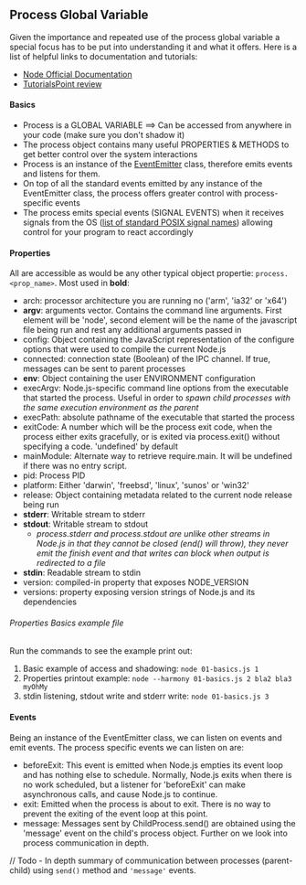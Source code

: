 ## Process Global Variable

Given the importance and repeated use of the process global variable a special focus has to be put into understanding it and what it offers. Here is a list of helpful links to documentation and tutorials:

- [Node Official Documentation](https://nodejs.org/dist/latest-v4.x/docs/api/process.html)
- [TutorialsPoint review](http://www.tutorialspoint.com/nodejs/nodejs_process.htm)


#### Basics

- Process is a GLOBAL VARIABLE ==> Can be accessed from anywhere in your code (make sure you don't shadow it)
- The process object contains many useful PROPERTIES & METHODS to get better control over the system interactions
- Process is an instance of the [EventEmitter](https://nodejs.org/dist/latest-v4.x/docs/api/events.html#events_class_eventemitter) class, therefore emits events and listens for them.
- On top of all the standard events emitted by any instance of the EventEmitter class, the process offers greater control with process-specific events
- The process emits special events (SIGNAL EVENTS) when it receives signals from the OS ([list of standard POSIX signal names](http://man7.org/linux/man-pages/man2/sigaction.2.html)) allowing control for your program to react accordingly

#### Properties

All are accessible as would be any other typical object propertie: `process.<prop_name>`. Most used in **bold**:

- arch: processor architecture you are running no ('arm', 'ia32' or 'x64')
- **argv**: arguments vector. Contains the command line arguments. First element will be 'node', second element will be the name of the javascript file being run and rest any additional arguments passed in
- config: Object containing the JavaScript representation of the configure options that were used to compile the current Node.js 
- connected: connection state (Boolean) of the IPC channel. If true, messages can be sent to parent processes
- **env**: Object containing the user ENVIRONMENT configuration
- execArgv: Node.js-specific command line options from the executable that started the process. Useful in order to *spawn child processes with the same execution environment as the parent*
- execPath: absolute pathname of the executable that started the process
- exitCode: A number which will be the process exit code, when the process either exits gracefully, or is exited via process.exit() without specifying a code. 'undefined' by default
- mainModule: Alternate way to retrieve require.main. It will be undefined if there was no entry script.
- pid: Process PID
- platform: Either 'darwin', 'freebsd', 'linux', 'sunos' or 'win32'
- release: Object containing metadata related to the current node release being run
- **stderr**: Writable stream to stderr
- **stdout**: Writable stream to stdout
	- *process.stderr and process.stdout are unlike other streams in Node.js in that they cannot be closed (end() will throw), they never emit the finish event and that writes can block when output is redirected to a file*
- **stdin**: Readable stream to stdin
- version: compiled-in property that exposes NODE_VERSION
- versions: property exposing version strings of Node.js and its dependencies


###### Properties Basics example file

Run the commands to see the example print out:

1. Basic example of access and shadowing: `node 01-basics.js 1`
2. Properties printout example: `node --harmony 01-basics.js 2 bla2 bla3 myOhMy`
3. stdin listening, stdout write and stderr write: `node 01-basics.js 3`


#### Events

Being an instance of the EventEmitter class, we can listen on events and emit events. The process specific events we can listen on are:

- beforeExit: This event is emitted when Node.js empties its event loop and has nothing else to schedule. Normally, Node.js exits when there is no work scheduled, but a listener for 'beforeExit' can make asynchronous calls, and cause Node.js to continue.
- exit: Emitted when the process is about to exit. There is no way to prevent the exiting of the event loop at this point.
- message: Messages sent by ChildProcess.send() are obtained using the 'message' event on the child's process object. Further on we look into process communication in depth.



// Todo - In depth summary of communication between processes (parent-child) using `send()` method and `'message'` events.